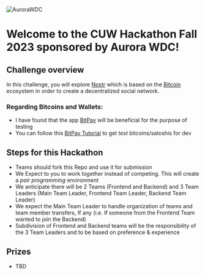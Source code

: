 ![AuroraWDC](https://aurorawdc.com/wp-content/uploads/2017/09/AWDC-Logo-V1.png)

# Welcome to the CUW Hackathon Fall 2023 sponsored by Aurora WDC! 

## Challenge overview

In this challenge, you will explore [Nostr](https://nostr.com/) which is based on the [Bitcoin](https://bitcoin.org/en/) ecosystem in order to create a decentralized social network.

### Regarding Bitcoins and Wallets: 

  - I have found that the app [BitPay](https://bitpay.com) will be beneficial for the purpose of testing
  - You can follow this [BitPay Tutorial](https://support.bitpay.com/hc/en-us/articles/360015463612-How-to-Create-a-Testnet-Wallet) to get _test_ bitcoins/satoshis for dev

## Steps for this Hackathon

* Teams should fork this Repo and use it for submission
* We Expect to you to work _together_ instead of competing. This will create a _pair programming_ environment
* We anticipate there will be 2 Teams (Frontend and Backend) and 3 Team Leaders (Main Team Leader, Frontend Team Leader, Backend Team Leader)
* We expect the Main Team Leader to handle organization of teams and team member transfers, If any (i.e. If someone from the Frontend Team wanted to join the Backend)
* Subdivision of Frontend and Backend teams will be the responsibility of the 3 Team Leaders and to be based on preference & experience


## Prizes

* TBD
